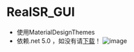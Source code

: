 # RealSR_GUI
- 使用MaterialDesignThemes
- 依赖.net 5.0 ，如没有请[下载](https://dotnet.microsoft.com/zh-cn/download/dotnet/thank-you/sdk-5.0.408-windows-x86-binaries)！
![image](https://user-images.githubusercontent.com/59269350/184688619-c5bb3596-ae6a-433c-88e2-ee5e4b4a0966.png)
